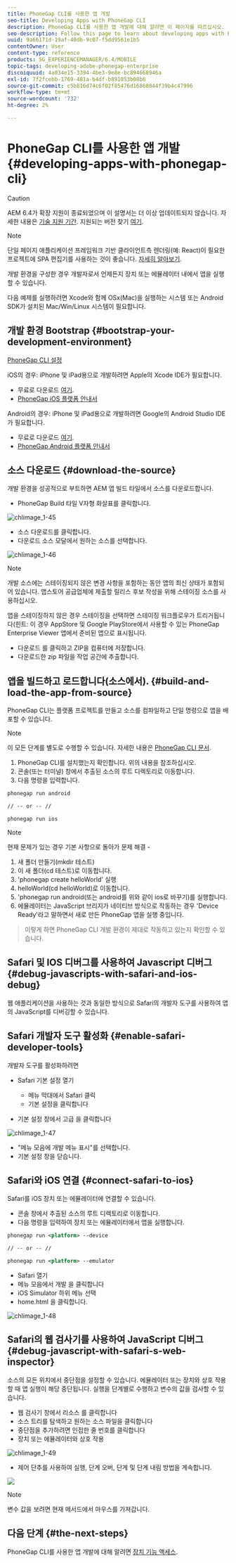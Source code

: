 ```yaml
---
title: PhoneGap CLI를 사용한 앱 개발
seo-title: Developing Apps with PhoneGap CLI
description: PhoneGap CLI를 사용한 앱 개발에 대해 알려면 이 페이지를 따르십시오.
seo-description: Follow this page to learn about developing apps with PhoneGap CLI.
uuid: 9a66171d-19af-40db-9c07-f5dd9561e1b5
contentOwner: User
content-type: reference
products: SG_EXPERIENCEMANAGER/6.4/MOBILE
topic-tags: developing-adobe-phonegap-enterprise
discoiquuid: 4a034e15-3394-4be3-9e8e-bc894668946a
exl-id: 7f2fcebb-1769-481a-b4df-b891053b08b6
source-git-commit: c5b816d74c6f02f85476d16868844f39b4c47996
workflow-type: tm+mt
source-wordcount: '732'
ht-degree: 2%

---
```


# PhoneGap CLI를 사용한 앱 개발{#developing-apps-with-phonegap-cli}

>[!CAUTION]
>
>AEM 6.4가 확장 지원이 종료되었으며 이 설명서는 더 이상 업데이트되지 않습니다. 자세한 내용은 [기술 지원 기간](https://helpx.adobe.com/kr/support/programs/eol-matrix.html). 지원되는 버전 찾기 [여기](https://experienceleague.adobe.com/docs/).

>[!NOTE]
>
>단일 페이지 애플리케이션 프레임워크 기반 클라이언트측 렌더링(예: React)이 필요한 프로젝트에 SPA 편집기를 사용하는 것이 좋습니다. [자세히 알아보기](/help/sites-developing/spa-overview.md).

개발 환경을 구성한 경우 개발자로서 언제든지 장치 또는 에뮬레이터 내에서 앱을 실행할 수 있습니다.

다음 예제를 실행하려면 Xcode와 함께 OSx(Mac)을 실행하는 시스템 또는 Android SDK가 설치된 Mac/Win/Linux 시스템이 필요합니다.

## 개발 환경 Bootstrap {#bootstrap-your-development-environment}

[PhoneGap CLI 설정](https://docs.phonegap.com/en/4.0.0/guide_cli_index.md.html#The%20Command-Line%20Interface)

iOS의 경우: iPhone 및 iPad용으로 개발하려면 Apple의 Xcode IDE가 필요합니다.

* 무료로 다운로드 [여기](https://developer.apple.com/xcode/downloads/).
* [PhoneGap iOS 플랫폼 안내서](https://docs.phonegap.com/en/4.0.0/guide_platforms_ios_index.md.html#iOS%20Platform%20Guide)

Android의 경우: iPhone 및 iPad용으로 개발하려면 Google의 Android Studio IDE가 필요합니다.

* 무료로 다운로드 [여기](https://developer.android.com/sdk/index.html).
* [PhoneGap Android 플랫폼 안내서](https://docs.phonegap.com/en/4.0.0/guide_platforms_android_index.md.html#Android%20Platform%20Guide)

## 소스 다운로드 {#download-the-source}

개발 환경을 성공적으로 부트하면 AEM 앱 빌드 타일에서 소스를 다운로드합니다.

* PhoneGap Build 타일 V자형 화살표를 클릭합니다.

![chlimage_1-45](assets/chlimage_1-45.png)

* 소스 다운로드를 클릭합니다.
* 다운로드 소스 모달에서 원하는 소스를 선택합니다.

![chlimage_1-46](assets/chlimage_1-46.png)

>[!NOTE]
>
>개발 소스에는 스테이징되지 않은 변경 사항을 포함하는 동안 앱의 최신 상태가 포함되어 있습니다. 앱스토어 공급업체에 제출할 릴리스 후보 작성을 위해 스테이징 소스를 사용하십시오.
>
>앱을 스테이징하지 않은 경우 스테이징을 선택하면 스테이징 워크플로우가 트리거됩니다(힌트: 이 경우 AppStore 및 Google PlayStore에서 사용할 수 있는 PhoneGap Enterprise Viewer 앱에서 준비된 앱으로 표시됩니다.

* 다운로드 를 클릭하고 ZIP을 컴퓨터에 저장합니다.
* 다운로드한 zip 파일을 작업 공간에 추출합니다.

## 앱을 빌드하고 로드합니다(소스에서). {#build-and-load-the-app-from-source}

PhoneGap CLI는 플랫폼 프로젝트를 만들고 소스를 컴파일하고 단일 명령으로 앱을 배포할 수 있습니다.

>[!NOTE]
>
>이 모든 단계를 별도로 수행할 수 있습니다. 자세한 내용은 [PhoneGap CLI 문서](https://phonegap.com/blog/2014/11/13/phonegap-cli-3-6-3/).

1. PhoneGap CLI를 설치했는지 확인합니다. 위의 내용을 참조하십시오.
1. 콘솔(또는 터미널) 창에서 추출된 소스의 루트 디렉토리로 이동합니다.
1. 다음 명령을 입력합니다.

```xml
phonegap run android

// -- or -- //

phonegap run ios
```

>[!NOTE]
>
>현재 문제가 있는 경우 기본 사항으로 돌아가 문제 해결 -
>
>1. 새 폴더 만들기(mkdir 테스트)
>1. 이 새 폴더(cd 테스트)로 이동합니다.
>1. &#39;phonegap create helloWorld&#39; 실행
>1. helloWorld(cd helloWorld)로 이동합니다.
>1. &#39;phonegap run android(또는 android를 위와 같이 ios로 바꾸기)를 실행합니다.
>1. 에뮬레이터는 JavaScript 브리지가 네이티브 방식으로 작동하는 경우 &#39;Device Ready&#39;라고 말하면서 새로 만든 PhoneGap 앱을 실행 중입니다.

>
>이렇게 하면 PhoneGap CLI 개발 환경이 제대로 작동하고 있는지 확인할 수 있습니다.

## Safari 및 IOS 디버그를 사용하여 Javascript 디버그 {#debug-javascripts-with-safari-and-ios-debug}

웹 애플리케이션을 사용하는 것과 동일한 방식으로 Safari의 개발자 도구를 사용하여 앱의 JavaScript를 디버깅할 수 있습니다.

## Safari 개발자 도구 활성화 {#enable-safari-developer-tools}

개발자 도구를 활성화하려면

* Safari 기본 설정 열기

   * 메뉴 막대에서 Safari 클릭
   * 기본 설정을 클릭합니다

* 기본 설정 창에서 고급 을 클릭합니다

![chlimage_1-47](assets/chlimage_1-47.png)

* &quot;메뉴 모음에 개발 메뉴 표시&quot;를 선택합니다.
* 기본 설정 창을 닫습니다.

## Safari와 iOS 연결 {#connect-safari-to-ios}

Safari를 iOS 장치 또는 에뮬레이터에 연결할 수 있습니다.

* 콘솔 창에서 추출된 소스의 루트 디렉토리로 이동합니다.
* 다음 명령을 입력하여 장치 또는 에뮬레이터에서 앱을 실행합니다.

```xml
phonegap run <platform> --device

// -- or -- //

phonegap run <platform> --emulator
```

* Safari 열기
* 메뉴 모음에서 개발 을 클릭합니다
* iOS Simulator 하위 메뉴 선택
* home.html 을 클릭합니다.

![chlimage_1-48](assets/chlimage_1-48.png)

## Safari의 웹 검사기를 사용하여 JavaScript 디버그 {#debug-javascript-with-safari-s-web-inspector}

소스의 모든 위치에서 중단점을 설정할 수 있습니다. 에뮬레이터 또는 장치와 상호 작용할 때 앱 실행이 해당 중단됩니다. 실행을 단계별로 수행하고 변수의 값을 검사할 수 있습니다.

* 웹 검사기 창에서 리소스 를 클릭합니다
* 소스 트리를 탐색하고 원하는 소스 파일을 클릭합니다
* 중단점을 추가하려면 인접한 줄 번호를 클릭합니다
* 장치 또는 에뮬레이터와 상호 작용

![chlimage_1-49](assets/chlimage_1-49.png)

* 제어 단추를 사용하여 실행, 단계 오버, 단계 및 단계 내림 방법을 계속합니다.

![](do-not-localize/chlimage_1-4.png)

>[!NOTE]
>
>변수 값을 보려면 현재 메서드에서 마우스를 가져갑니다.

## 다음 단계 {#the-next-steps}

PhoneGap CLI를 사용한 앱 개발에 대해 알려면 [장치 기능 액세스](/help/mobile/phonegap-access-device-features.md).
